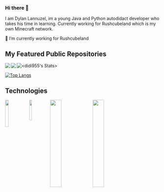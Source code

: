 ### Hi there 👋

I am Dylan Lannuzel, im a young Java and Python autodidact developer who takes his time in learning. Currently working for Rushcubeland which 
is my own Minecraft network.


🔭 I’m currently working for Rushcubeland

## My Featured Public Repositories

<a href="https://github.com/didi955/ImageMaker">
  <img align="left" src="https://github-readme-stats.vercel.app/api/pin/?username=didi955&repo=ImageMaker" />
</a>
<a href="https://github.com/didi955/ArbrePy">
  <img align="left" src="https://github-readme-stats.vercel.app/api/pin/?username=didi955&repo=ArbrePy" />
</a>


![<didi955's Stats>](https://github-readme-stats.vercel.app/api?username=didi955&show_icons=true&theme=tokyonight)

[![Top Langs](https://github-readme-stats.vercel.app/api/top-langs/?username=didi955)](https://github.com/didi955/didi955)

## Technologies

  <img align="left" src="https://oddblogger.com/wp-content/uploads/2020/07/java-logo.png" width="15%"/>
  <img align="left" src="https://oddblogger.com/wp-content/uploads/2020/07/python-logo.png" width="13%"/>
  <img align="left" src="https://1000logos.net/wp-content/uploads/2020/08/Redis-Logo-500x313.jpg" width="27%"/>
  <img align="left" src="https://mariadb.com/wp-content/webp-express/webp-images/doc-root/wp-content/uploads/2019/11/mariadb-logo_blue-transparent-300x75.png.webp" width="27%"/>

